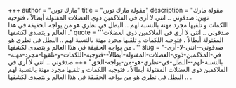 +++
author = "مارك توين"
title = "مقولة مارك توين"
description = "مقولة مارك توين: صدقوني .. انني لا أرى في الملاكمين ذوي العضلات المفتولة أبطالاً ، فتوجيه اللكمات و تلقيها مجرد مهنة بالنسبة لهم .. البطل في نظري هو من يواجه الحقيقة في هذا العالم و يتصدى لكشفها ."
quote = '''صدقوني .. انني لا أرى في الملاكمين ذوي العضلات المفتولة أبطالاً ، فتوجيه اللكمات و تلقيها مجرد مهنة بالنسبة لهم .. البطل في نظري هو من يواجه الحقيقة في هذا العالم و يتصدى لكشفها .'''
slug = "صدقوني--انني-لا-أرى-في-الملاكمين-ذوي-العضلات-المفتولة-أبطالاً--فتوجيه-اللكمات-و-تلقيها-مجرد-مهنة-بالنسبة-لهم--البطل-في-نظري-هو-من-يواجه-الحق"
+++
صدقوني .. انني لا أرى في الملاكمين ذوي العضلات المفتولة أبطالاً ، فتوجيه اللكمات و تلقيها مجرد مهنة بالنسبة لهم .. البطل في نظري هو من يواجه الحقيقة في هذا العالم و يتصدى لكشفها .
